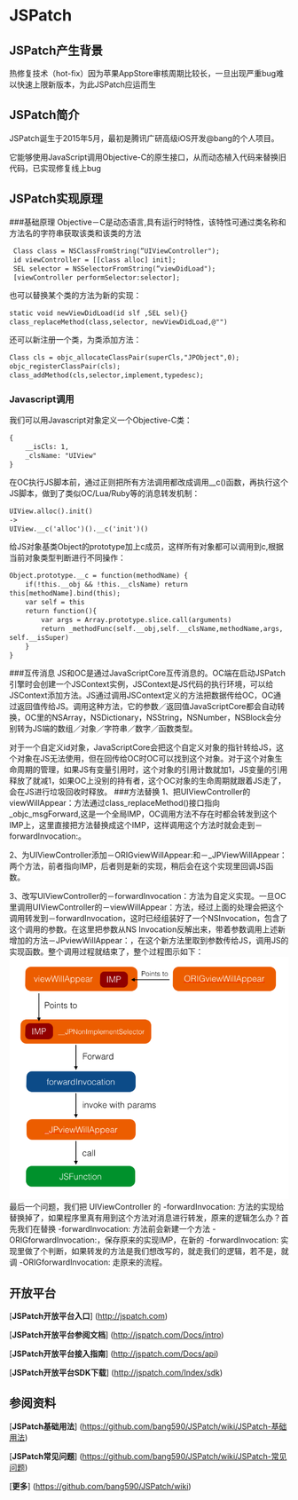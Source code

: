 # JSPatch


## JSPatch产生背景
热修复技术（hot-fix）因为苹果AppStore审核周期比较长，一旦出现严重bug难以快速上限新版本，为此JSPatch应运而生

## JSPatch简介
JSPatch诞生于2015年5月，最初是腾讯广研高级iOS开发@bang的个人项目。

它能够使用JavaScript调用Objective-C的原生接口，从而动态植入代码来替换旧代码，已实现修复线上bug
## JSPatch实现原理
###基础原理
Objective－C是动态语言,具有运行时特性，该特性可通过类名称和方法名的字符串获取该类和该类的方法

~~~
 Class class = NSClassFromString(“UIViewController");
 id viewController = [[class alloc] init];  
 SEL selector = NSSelectorFromString(“viewDidLoad");
 [viewController performSelector:selector];
~~~
也可以替换某个类的方法为新的实现：

~~~
static void newViewDidLoad(id slf ,SEL sel){}
class_replaceMethod(class,selector, newViewDidLoad,@"")
~~~
还可以新注册一个类，为类添加方法：

~~~
Class cls = objc_allocateClassPair(superCls,"JPObject",0);
objc_registerClassPair(cls);
class_addMethod(cls,selector,implement,typedesc);
~~~
### Javascript调用
我们可以用Javascript对象定义一个Objective-C类：

~~~
{
	__isCls: 1,
	_clsName: "UIView"
}
~~~
在OC执行JS脚本前，通过正则把所有方法调用都改成调用__c()函数，再执行这个JS脚本，做到了类似OC/Lua/Ruby等的消息转发机制：

~~~
UIView.alloc().init()
->
UIView.__c('alloc')().__c('init')()
~~~
给JS对象基类Object的prototype加上c成员，这样所有对象都可以调用到c,根据当前对象类型判断进行不同操作：

~~~
Object.prototype.__c = function(methodName) {
	if(!this.__obj && !this.__clsName) return this[methodName].bind(this);
	var self = this
	return function(){
		var args = Array.prototype.slice.call(arguments)
		return _methodFunc(self.__obj,self.__clsName,methodName,args, self.__isSuper)
	}
}
~~~

###互传消息
JS和OC是通过JavaScriptCore互传消息的。OC端在启动JSPatch引擎时会创建一个JSContext实例，JSContext是JS代码的执行环境，可以给JSContext添加方法。JS通过调用JSContext定义的方法把数据传给OC，OC通过返回值传给JS。调用这种方法，它的参数／返回值JavaScriptCore都会自动转换，OC里的NSArray，NSDictionary，NSString，NSNumber，NSBlock会分别转为JS端的数组／对象／字符串／数字／函数类型。

对于一个自定义id对象，JavaScriptCore会把这个自定义对象的指针转给JS，这个对象在JS无法使用，但在回传给OC时OC可以找到这个对象。对于这个对象生命周期的管理，如果JS有变量引用时，这个对象的引用计数就加1，JS变量的引用释放了就减1，如果OC上没别的持有者，这个OC对象的生命周期就跟着JS走了，会在JS进行垃圾回收时释放。
###方法替换
1、把UIViewController的viewWillAppear：方法通过class_replaceMethod()接口指向_objc_msgForward,这是一个全局IMP，OC调用方法不存在时都会转发到这个IMP上，这里直接把方法替换成这个IMP，这样调用这个方法时就会走到－forwardInvocation:。

2、为UIViewController添加－ORIGviewWillAppear:和－_JPViewWillAppear：两个方法，前者指向IMP，后者则是新的实现，稍后会在这个实现里回调JS函数。

3、改写UIViewController的－forwardInvocation：方法为自定义实现。一旦OC里调用UIViewController的－viewWillAppear：方法，经过上面的处理会把这个调用转发到－forwardInvocation，这时已经组装好了一个NSInvocation，包含了这个调用的参数。在这里把参数从NS Invocation反解出来，带着参数调用上述新增加的方法－JPviewWillAppear：，在这个新方法里取到参数传给JS，调用JS的实现函数。整个调用过程就结束了，整个过程图示如下：
![MacDown logo](./方法替换.png)
最后一个问题，我们把 UIViewController 的 -forwardInvocation: 方法的实现给替换掉了，如果程序里真有用到这个方法对消息进行转发，原来的逻辑怎么办？首先我们在替换 -forwardInvocation: 方法前会新建一个方法 -ORIGforwardInvocation:，保存原来的实现IMP，在新的 -forwardInvocation: 实现里做了个判断，如果转发的方法是我们想改写的，就走我们的逻辑，若不是，就调 -ORIGforwardInvocation: 走原来的流程。

## 开放平台
[**JSPatch开放平台入口**] (http://jspatch.com)

[**JSPatch开放平台参阅文档**] (http://jspatch.com/Docs/intro)

[**JSPatch开放平台接入指南**] (http://jspatch.com/Docs/api)

[**JSPatch开放平台SDK下载**] (http://jspatch.com/Index/sdk)

## 参阅资料
[**JSPatch基础用法**] (https://github.com/bang590/JSPatch/wiki/JSPatch-基础用法)

[**JSPatch常见问题**] (https://github.com/bang590/JSPatch/wiki/JSPatch-常见问题)

[**更多**] (https://github.com/bang590/JSPatch/wiki)

